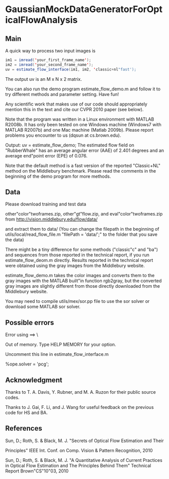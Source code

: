 # GaussianMockDataGeneratorForOpticalFlowAnalysis

## Main

A quick way to process two input images is

```java
im1 = imread('your_first_frame_name');
im2 = imread('your_second_frame_name');
uv = estimate_flow_interface(im1, im2, 'classic+nl"fast');
```

The output uv is an M x N x 2 matrix.

You can also run the demo program estimate_flow_demo.m and follow it to try different methods and parameter setting. Have fun!

Any scientific work that makes use of our code should appropriately mention this in the text and cite our CVPR 2010 paper (see below).

Note that the program was written in a Linux environment with MATLAB R2008b. It has only been tested on one Windows machine (Windows7 with MATLAB R2007b) and one Mac machine (Matlab 2009b). Please report problems you encounter to us (dqsun at cs.brown.edu).

Output: uv = estimate_flow_demo; The estimated flow field on "RubberWhale" has an average angular error (AAE) of 2.401 degrees and an average end"point error (EPE) of 0.076.

Note that the default method is a fast version of the reported "Classic+NL" method on the Middlebury benchmark. Please read the comments in the beginning of the demo program for more methods.

## Data

Please download training and test data

other"color"twoframes.zip, other"gt"flow.zip, and eval"color"twoframes.zip from http://vision.middlebury.edu/flow/data/

and extract them to data/  (You can change the filepath in the beginning of utils/local/read_flow_file.m "filePath = 'data/';" to the folder that you save the data)

There might be a tiny difference for some methods ("classic"c" and "ba") and sequences from those reported in the technical report, if you run estimate_flow_deom.m directly. Results reported in the technical report were obtained using the gray images from the Middlebury website. 

estimate_flow_demo.m takes the color images and converts them to the gray images with the MATLAB built"in function rgb2gray, but the converted gray images are slightly different from those directly downloaded from the Middlebury website.

You may need to compile utils/mex/sor.pp file to use the sor solver or download some MATLAB sor solver.

## Possible errors

Error using ==> \

Out of memory. Type HELP MEMORY for your option.

Uncomment this line in estimate_flow_interface.m

%ope.solver    = 'pcg';  

## Acknowledgment

Thanks to T. A. Davis, Y. Rubner, and M. A. Ruzon for their public source codes.

Thanks to J. Gai, F. Li, and J. Wang for useful feedback on the previous code for HS and BA.

## References

Sun, D.; Roth, S. & Black, M. J. "Secrets of Optical Flow Estimation and Their 

Principles" IEEE Int. Conf. on Comp. Vision & Pattern Recognition, 2010  

Sun, D.; Roth, S. & Black, M. J. "A Quantitative Analysis of Current Practices in Optical Flow Estimation and The Principles Behind Them" Technical Report Brown"CS"10"03, 2010
